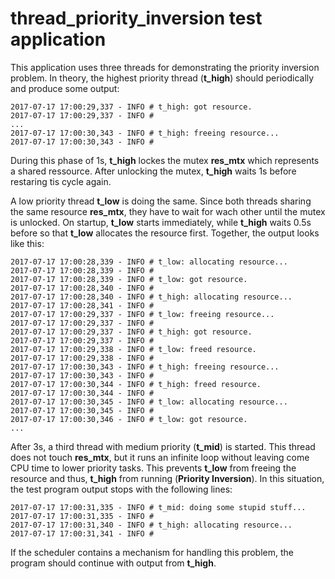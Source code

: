 # thread_priority_inversion test application

This application uses three threads for demonstrating the
priority inversion problem. In theory, the highest priority thread (**t_high**)
should periodically and produce some output:
```
2017-07-17 17:00:29,337 - INFO # t_high: got resource.
2017-07-17 17:00:29,337 - INFO #
...
2017-07-17 17:00:30,343 - INFO # t_high: freeing resource...
2017-07-17 17:00:30,343 - INFO #
```
During this phase of 1s, **t_high** lockes the mutex **res_mtx** which
represents a shared ressource. After unlocking the mutex, **t_high** waits 1s
before restaring tis cycle again.

A low priority thread **t_low** is doing the same. Since both threads sharing
the same resource **res_mtx**, they have to wait for wach other until the mutex
is unlocked. On startup, **t_low** starts immediately, while **t_high** waits
0.5s before so that **t_low** allocates the resource first. Together, the output 
looks like this:
```
2017-07-17 17:00:28,339 - INFO # t_low: allocating resource...
2017-07-17 17:00:28,339 - INFO #
2017-07-17 17:00:28,339 - INFO # t_low: got resource.
2017-07-17 17:00:28,340 - INFO #
2017-07-17 17:00:28,340 - INFO # t_high: allocating resource...
2017-07-17 17:00:28,341 - INFO #
2017-07-17 17:00:29,337 - INFO # t_low: freeing resource...
2017-07-17 17:00:29,337 - INFO #
2017-07-17 17:00:29,337 - INFO # t_high: got resource.
2017-07-17 17:00:29,337 - INFO #
2017-07-17 17:00:29,338 - INFO # t_low: freed resource.
2017-07-17 17:00:29,338 - INFO #
2017-07-17 17:00:30,343 - INFO # t_high: freeing resource...
2017-07-17 17:00:30,343 - INFO #
2017-07-17 17:00:30,344 - INFO # t_high: freed resource.
2017-07-17 17:00:30,344 - INFO #
2017-07-17 17:00:30,345 - INFO # t_low: allocating resource...
2017-07-17 17:00:30,345 - INFO #
2017-07-17 17:00:30,346 - INFO # t_low: got resource.
...
```

After 3s, a third thread with medium priority (**t_mid**) is started. This
thread does not touch **res_mtx**, but it runs an infinite loop without leaving
come CPU time to lower priority tasks. This prevents **t_low** from freeing the
resource and thus, **t_high** from running (**Priority Inversion**). In this
situation, the test program output stops with the following lines:
```
2017-07-17 17:00:31,335 - INFO # t_mid: doing some stupid stuff...
2017-07-17 17:00:31,335 - INFO #
2017-07-17 17:00:31,340 - INFO # t_high: allocating resource...
2017-07-17 17:00:31,341 - INFO #
```

If the scheduler contains a mechanism for handling this problem, the program
should continue with output from **t_high**.
